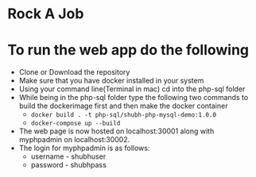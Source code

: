 # Rock A Job

# To run the web app do the following
* Clone or Download the repository
* Make sure that you have docker installed in your system
* Using your command line(Terminal in mac) cd into the php-sql folder
* While being in the php-sql folder type the following two commands to build the dockerimage first and then make the docker container
    * `docker build . -t php-sql/shubh-php-mysql-demo:1.0.0`
    * `docker-compose up --build`
* The web page is now hosted on localhost:30001 along with myphpadmin on localhost:30002.
* The login for myphpadmin is as follows:
    * username - shubhuser
    * password - shubhpass

